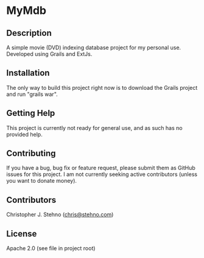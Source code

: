 # MyMdb #

## Description ##

A simple movie (DVD) indexing database project for my personal use. Developed using Grails and ExtJs.

## Installation ##

The only way to build this project right now is to download the Grails project and run "grails war".

## Getting Help ##

This project is currently not ready for general use, and as such has no provided help.

## Contributing ##

If you have a bug, bug fix or feature request, please submit them as GitHub issues for this project. I am not currently seeking active contributors (unless you want to donate money).

## Contributors ##

Christopher J. Stehno (chris@stehno.com)

## License ##

Apache 2.0 (see file in project root)

